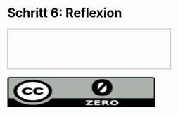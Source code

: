<h1 style="color:#000000">Schritt 6: Reflexion</h1>

<!--<!DOCTYPE HTML>-->
<!--<html>-->
<!--<head>-->
<style>
#div1 {
  width: 350px;
  height: 70px;
  padding: 10px;
  border: 1px solid #aaaaaa;
}
</style>
<script>
function allowDrop(ev) {
  ev.preventDefault();
}

function drag(ev) {
  ev.dataTransfer.setData("text", ev.target.id);
}

function drop(ev) {
  ev.preventDefault();
  var data = ev.dataTransfer.getData("text");
  ev.target.appendChild(document.getElementById(data));
}
</script>
<!--</head>-->
<!--<body>-->


<div id="div1" ondrop="drop(event)" ondragover="allowDrop(event)"></div>
<br>
<img id="drag1" src="images/creative-commons_cc-zero.svg" draggable="true" ondragstart="drag(event)" width="336" height="69">

<!--</body>-->
<!--</html>-->


